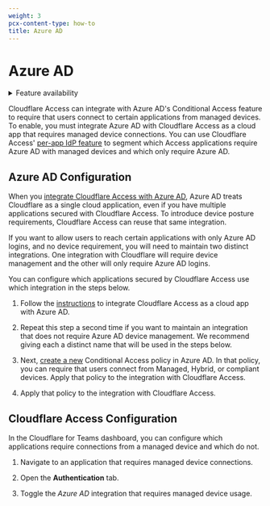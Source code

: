 ```yaml
---
weight: 3
pcx-content-type: how-to
title: Azure AD
---
```


# Azure AD

<details>
<summary>Feature availability</summary>
<div>

| Operating Systems | [WARP mode required](/cloudflare-one/connections/connect-devices/warp/#warp-client-modes) | [Teams plans](https://www.cloudflare.com/teams-pricing/) |
| ----------------- | ----------------------------------------------------------------------------------------- | -------------------------------------------------------- |
| Windows           | WARP with Gateway                                                                         | All plans                                                |

</div>
</details>

Cloudflare Access can integrate with Azure AD's Conditional Access feature to require that users connect to certain applications from managed devices. To enable, you must integrate Azure AD with Cloudflare Access as a cloud app that requires managed device connections. You can use Cloudflare Access' [per-app IdP feature](/cloudflare-one/identity/idp-integration/) to segment which Access applications require Azure AD with managed devices and which only require Azure AD.

## Azure AD Configuration

When you [integrate Cloudflare Access with Azure AD](https://docs.microsoft.com/en-us/azure/active-directory/manage-apps/what-is-single-sign-on), Azure AD treats Cloudflare as a single cloud application, even if you have multiple applications secured with Cloudflare Access. To introduce device posture requirements, Cloudflare Access can reuse that same integration.

If you want to allow users to reach certain applications with only Azure AD logins, and no device requirement, you will need to maintain two distinct integrations. One integration with Cloudflare will require device management and the other will only require Azure AD logins.

You can configure which applications secured by Cloudflare Access use which integration in the steps below.

1.  Follow the [instructions](/cloudflare-one/identity/idp-integration/azuread/) to integrate Cloudflare Access as a cloud app with Azure AD.

2.  Repeat this step a second time if you want to maintain an integration that does not require Azure AD device management. We recommend giving each a distinct name that will be used in the steps below.

<!-- ![Name Providers](../../static/azuread-device/name-providers.png) -->

3.  Next, [create a new](https://docs.microsoft.com/en-us/azure/active-directory/conditional-access/require-managed-devices) Conditional Access policy in Azure AD. In that policy, you can require that users connect from Managed, Hybrid, or compliant devices.
    Apply that policy to the integration with Cloudflare Access.

4.  Apply that policy to the integration with Cloudflare Access.

## Cloudflare Access Configuration

In the Cloudflare for Teams dashboard, you can configure which applications require connections from a managed device and which do not.

1.  Navigate to an application that requires managed device connections.

2.  Open the **Authentication** tab.

3.  Toggle the _Azure AD_ integration that requires managed device usage.
